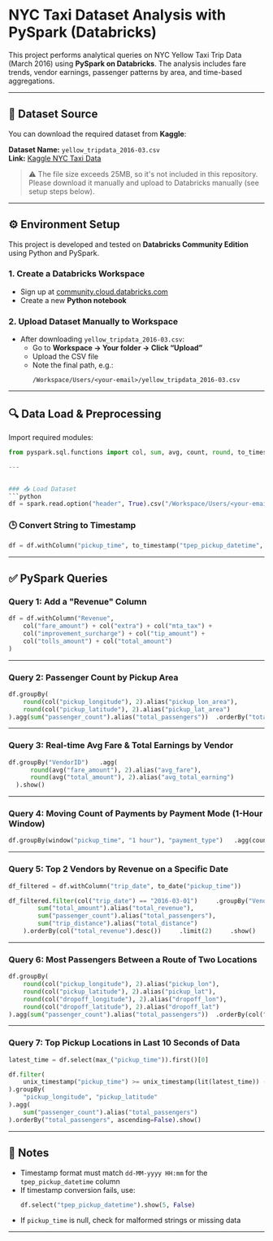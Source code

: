# NYC Taxi Dataset Analysis with PySpark (Databricks)

This project performs analytical queries on NYC Yellow Taxi Trip Data (March 2016) using **PySpark on Databricks**. The analysis includes fare trends, vendor earnings, passenger patterns by area, and time-based aggregations.

---

## 📂 Dataset Source

You can download the required dataset from **Kaggle**:

**Dataset Name:** `yellow_tripdata_2016-03.csv`  
**Link:** [Kaggle NYC Taxi Data](https://www.kaggle.com/datasets/szamil/nyc-taxi-trip-duration/data?select=yellow_tripdata_2016-03.csv)

> ⚠️ The file size exceeds 25MB, so it's not included in this repository. Please download it manually and upload to Databricks manually (see setup steps below).

---

## ⚙️ Environment Setup

This project is developed and tested on **Databricks Community Edition** using Python and PySpark.

### 1. Create a Databricks Workspace
- Sign up at [community.cloud.databricks.com](https://community.cloud.databricks.com)
- Create a new **Python notebook**

### 2. Upload Dataset Manually to Workspace
- After downloading `yellow_tripdata_2016-03.csv`:
  - Go to **Workspace → Your folder → Click “Upload”**
  - Upload the CSV file
  - Note the final path, e.g.:
    ```
    /Workspace/Users/<your-email>/yellow_tripdata_2016-03.csv
    ```

---

## 🔍 Data Load & Preprocessing

Import required modules:
```python
from pyspark.sql.functions import col, sum, avg, count, round, to_timestamp, window, unix_timestamp, max as max_, lit

---


### 📥 Load Dataset
```python
df = spark.read.option("header", True).csv("/Workspace/Users/<your-email>/yellow_tripdata_2016-03.csv", inferSchema=True)
```

### 🕒 Convert String to Timestamp
```python
df = df.withColumn("pickup_time", to_timestamp("tpep_pickup_datetime", "dd-MM-yyyy HH:mm"))
```

---

## ✅ PySpark Queries

### Query 1: Add a "Revenue" Column
```python
df = df.withColumn("Revenue", 
    col("fare_amount") + col("extra") + col("mta_tax") + 
    col("improvement_surcharge") + col("tip_amount") + 
    col("tolls_amount") + col("total_amount")
)
```

---

### Query 2: Passenger Count by Pickup Area
```python
df.groupBy(
    round(col("pickup_longitude"), 2).alias("pickup_lon_area"), 
    round(col("pickup_latitude"), 2).alias("pickup_lat_area")
).agg(sum("passenger_count").alias("total_passengers"))  .orderBy("total_passengers")  .show()
```

---

### Query 3: Real-time Avg Fare & Total Earnings by Vendor
```python
df.groupBy("VendorID")   .agg(
      round(avg("fare_amount"), 2).alias("avg_fare"),
      round(avg("total_amount"), 2).alias("avg_total_earning")
  ).show()
```

---

### Query 4: Moving Count of Payments by Payment Mode (1-Hour Window)
```python
df.groupBy(window("pickup_time", "1 hour"), "payment_type")   .agg(count("*").alias("payment_count"))   .orderBy("window")   .show()
```

---

### Query 5: Top 2 Vendors by Revenue on a Specific Date
```python
df_filtered = df.withColumn("trip_date", to_date("pickup_time"))

df_filtered.filter(col("trip_date") == "2016-03-01")     .groupBy("VendorID")     .agg(
        sum("total_amount").alias("total_revenue"),
        sum("passenger_count").alias("total_passengers"),
        sum("trip_distance").alias("total_distance")
    ).orderBy(col("total_revenue").desc())     .limit(2)     .show()
```

---

### Query 6: Most Passengers Between a Route of Two Locations
```python
df.groupBy(
    round(col("pickup_longitude"), 2).alias("pickup_lon"),
    round(col("pickup_latitude"), 2).alias("pickup_lat"),
    round(col("dropoff_longitude"), 2).alias("dropoff_lon"),
    round(col("dropoff_latitude"), 2).alias("dropoff_lat")
).agg(sum("passenger_count").alias("total_passengers"))  .orderBy(col("total_passengers").desc())  .show(1)
```

---

### Query 7: Top Pickup Locations in Last 10 Seconds of Data
```python
latest_time = df.select(max_("pickup_time")).first()[0]

df.filter(
    unix_timestamp("pickup_time") >= unix_timestamp(lit(latest_time)) - 10
).groupBy(
    "pickup_longitude", "pickup_latitude"
).agg(
    sum("passenger_count").alias("total_passengers")
).orderBy("total_passengers", ascending=False).show()
```

---

## 📌 Notes

- Timestamp format must match `dd-MM-yyyy HH:mm` for the `tpep_pickup_datetime` column
- If timestamp conversion fails, use:
  ```python
  df.select("tpep_pickup_datetime").show(5, False)
  ```
- If `pickup_time` is null, check for malformed strings or missing data

---

